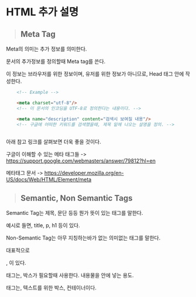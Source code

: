 # HTML 추가 설명

> ## Meta Tag

Meta의 의미는 추가 정보를 의미한다.

문서의 추가정보를 정의할때 Meta tag를 쓴다.

이 정보는 브라우저를 위한 정보이며, 유저를 위한 정보가 아니므로, Head 태그 안에 작성한다.

```html
    <!-- Example -->

    <meta charset="utf-8"/>
    <!-- 이 문서의 인코딩을 UTF-8로 정의한다는 내용이다. -->

    <meta name="description" content="검색시 보여질 내용"/>
    <!-- 구글에 어떠한 키워드를 검색했을때, 제목 밑에 나오는 설명을 정의. -->
    
```

아래 참고 링크를 살펴보면 더욱 좋을 것이다.

구글이 이해할 수 있는 메타 태그들 -> https://support.google.com/webmasters/answer/79812?hl=en

메타태그 문서 -> https://developer.mozilla.org/en-US/docs/Web/HTML/Element/meta

> ## Semantic, Non Semantic Tags

Semantic Tag는 제목, 문단 등등 뭔가 뜻이 있는 태그를 말한다.

예시로 들면, title, p, h1 등이 있다.

Non-Semantic Tag는 아무 지칭하는바가 없는 의미없는 태그를 말한다.

대표적으로 <div>, <span> 이 있다.

<div> 태그는, 박스가 필요할때 사용한다. 내용물을 안에 넣는 용도.

<span> 태그는, 텍스트를 위한 박스, 컨테이너이다.
